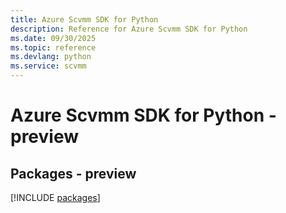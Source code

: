 ```yaml
---
title: Azure Scvmm SDK for Python
description: Reference for Azure Scvmm SDK for Python
ms.date: 09/30/2025
ms.topic: reference
ms.devlang: python
ms.service: scvmm
---
```

# Azure Scvmm SDK for Python - preview
## Packages - preview
[!INCLUDE [packages](scvmm-index.md)]